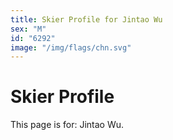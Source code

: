 ```yaml
---
title: Skier Profile for Jintao Wu
sex: "M"
id: "6292"
image: "/img/flags/chn.svg" 
---
```


# Skier Profile

This page is for: Jintao Wu.
    